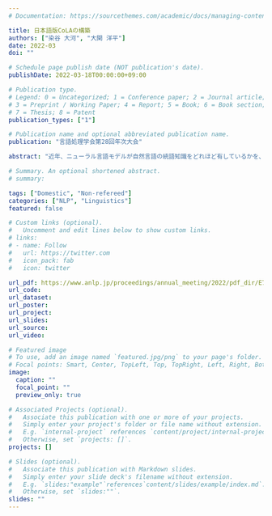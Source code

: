 ```yaml
---
# Documentation: https://sourcethemes.com/academic/docs/managing-content/

title: 日本語版CoLAの構築
authors: ["染谷 大河", "大関 洋平"]
date: 2022-03
doi: ""

# Schedule page publish date (NOT publication's date).
publishDate: 2022-03-18T00:00:00+09:00

# Publication type.
# Legend: 0 = Uncategorized; 1 = Conference paper; 2 = Journal article;
# 3 = Preprint / Working Paper; 4 = Report; 5 = Book; 6 = Book section;
# 7 = Thesis; 8 = Patent
publication_types: ["1"]

# Publication name and optional abbreviated publication name.
publication: "言語処理学会第28回年次大会"

abstract: "近年、ニューラル言語モデルが自然言語の統語知識をどれほど有しているかを、容認性判断課題を通して検証する研究が行われてきている。しかし、このような言語モデルの統語的評価を行うためのデータセットは、主に英語を中心とした欧米の諸言語を対象に構築されてきた。本研究では、既存のデータセットの問題点を克服しつつ、このようなデータセットが構築されてこなかった日本語を対象とした初めてのデータセットである JCoLA (Japanese Corpus of Linguistic Acceptability) を構築した上で、それを用いた言語モデルの統語的評価を行った。"

# Summary. An optional shortened abstract.
# summary:

tags: ["Domestic", "Non-refereed"]
categories: ["NLP", "Linguistics"]
featured: false

# Custom links (optional).
#   Uncomment and edit lines below to show custom links.
# links:
# - name: Follow
#   url: https://twitter.com
#   icon_pack: fab
#   icon: twitter

url_pdf: https://www.anlp.jp/proceedings/annual_meeting/2022/pdf_dir/E7-1.pdf
url_code:
url_dataset:
url_poster:
url_project:
url_slides:
url_source:
url_video:

# Featured image
# To use, add an image named `featured.jpg/png` to your page's folder.
# Focal points: Smart, Center, TopLeft, Top, TopRight, Left, Right, BottomLeft, Bottom, BottomRight.
image:
  caption: ""
  focal_point: ""
  preview_only: true

# Associated Projects (optional).
#   Associate this publication with one or more of your projects.
#   Simply enter your project's folder or file name without extension.
#   E.g. `internal-project` references `content/project/internal-project/index.md`.
#   Otherwise, set `projects: []`.
projects: []

# Slides (optional).
#   Associate this publication with Markdown slides.
#   Simply enter your slide deck's filename without extension.
#   E.g. `slides:"example"`references`content/slides/example/index.md`.
#   Otherwise, set `slides:""`.
slides: ""
---
```

